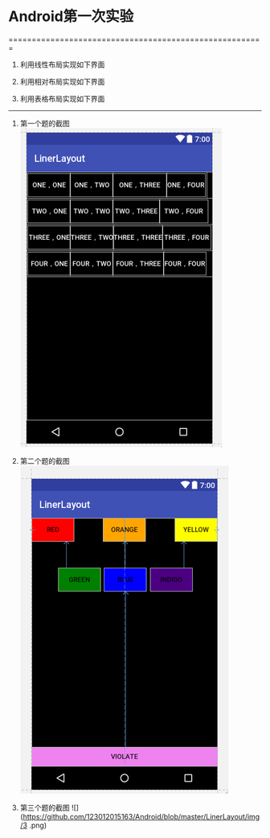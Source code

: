 # Android第一次实验
=======================================================
1. 利用线性布局实现如下界面

2. 利用相对布局实现如下界面

3. 利用表格布局实现如下界面

------------------------------------------------------
1. 第一个题的截图
    ![](https://github.com/123012015163/Android/blob/master/LinerLayout/img/1.png)
    
2. 第二个题的截图
    ![](https://github.com/123012015163/Android/blob/master/LinerLayout/img/2.png)
    
3. 第三个题的截图
    ![](https://github.com/123012015163/Android/blob/master/LinerLayout/img/3 .png)

